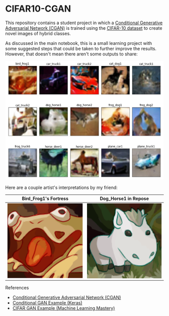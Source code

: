 # CIFAR10-CGAN

This repository contains a student project in which a [Conditional Generative
Adversarial Network (CGAN)](https://arxiv.org/abs/1411.1784) is trained using 
the [CIFAR-10 dataset](https://www.cs.toronto.edu/~kriz/cifar.html) to create
novel images of hybrid classes.

As discussed in the main notebook, this is a small learning project with
some suggested steps that could be taken to further improve the results.
However, that doesn't mean there aren't some outputs to share:

![A small gallery](img/gallery.jpg)

Here are a couple artist's interpretations by my friend:

Bird_Frog1's Fortress      |  Dog_Horse1 in Repose
:-------------------------:|:-------------------------:
![bird_frog1 in repose](artists_rendition1.png)  |  ![dog_horse1](artists_rendition2.png)

References

* [Conditional Generative Adversarial Network (CGAN)](https://arxiv.org/abs/1411.1784)
* [Conditional GAN Example (Keras)](https://keras.io/examples/generative/conditional_gan/)
* [CIFAR GAN Example (Machine Learning Mastery)](https://machinelearningmastery.com/how-to-develop-a-generative-adversarial-network-for-a-cifar-10-small-object-photographs-from-scratch/)
